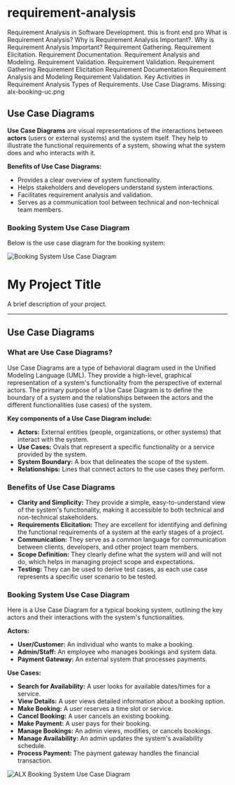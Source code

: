 # requirement-analysis
Requirement Analysis in Software Development.
this is front end pro 
What is Requirement Analysis?
Why is Requirement Analysis Important?.
Why is Requirement Analysis Important?
Requirement Gathering.
Requirement Elicitation.
Requirement Documentation.
Requirement Analysis and Modeling.
Requirement Validation.
Requirement Validation.
Requirement Gathering
Requirement Elicitation
Requirement Documentation
Requirement Analysis and Modeling
Requirement Validation.
Key Activities in Requirement Analysis
Types of Requirements.
Use Case Diagrams.
Missing: alx-booking-uc.png
## Use Case Diagrams

**Use Case Diagrams** are visual representations of the interactions between **actors** (users or external systems) and the system itself. They help to illustrate the functional requirements of a system, showing what the system does and who interacts with it.  

**Benefits of Use Case Diagrams:**
- Provides a clear overview of system functionality.
- Helps stakeholders and developers understand system interactions.
- Facilitates requirement analysis and validation.
- Serves as a communication tool between technical and non-technical team members.

### Booking System Use Case Diagram

Below is the use case diagram for the booking system:


![Booking System Use Case Diagram](alx-booking-uc.png)

# My Project Title

A brief description of your project.

---

## Use Case Diagrams

### What are Use Case Diagrams?

Use Case Diagrams are a type of behavioral diagram used in the Unified Modeling Language (UML). They provide a high-level, graphical representation of a system's functionality from the perspective of external actors. The primary purpose of a Use Case Diagram is to define the boundary of a system and the relationships between the actors and the different functionalities (use cases) of the system.

**Key components of a Use Case Diagram include:**

* **Actors:** External entities (people, organizations, or other systems) that interact with the system.
* **Use Cases:** Ovals that represent a specific functionality or a service provided by the system.
* **System Boundary:** A box that delineates the scope of the system.
* **Relationships:** Lines that connect actors to the use cases they perform.

### Benefits of Use Case Diagrams

* **Clarity and Simplicity:** They provide a simple, easy-to-understand view of the system's functionality, making it accessible to both technical and non-technical stakeholders.
* **Requirements Elicitation:** They are excellent for identifying and defining the functional requirements of a system at the early stages of a project.
* **Communication:** They serve as a common language for communication between clients, developers, and other project team members.
* **Scope Definition:** They clearly define what the system will and will not do, which helps in managing project scope and expectations.
* **Testing:** They can be used to derive test cases, as each use case represents a specific user scenario to be tested.

### Booking System Use Case Diagram

Here is a Use Case Diagram for a typical booking system, outlining the key actors and their interactions with the system's functionalities.

**Actors:**

* **User/Customer:** An individual who wants to make a booking.
* **Admin/Staff:** An employee who manages bookings and system data.
* **Payment Gateway:** An external system that processes payments.

**Use Cases:**

* **Search for Availability:** A user looks for available dates/times for a service.
* **View Details:** A user views detailed information about a booking option.
* **Make Booking:** A user reserves a time slot or service.
* **Cancel Booking:** A user cancels an existing booking.
* **Make Payment:** A user pays for their booking.
* **Manage Bookings:** An admin views, modifies, or cancels bookings.
* **Manage Availability:** An admin updates the system's availability schedule.
* **Process Payment:** The payment gateway handles the financial transaction.

![ALX Booking System Use Case Diagram](alx-booking-uc.png)
